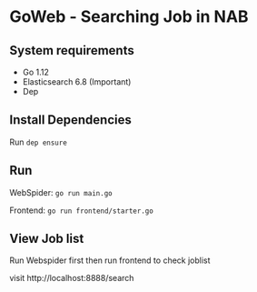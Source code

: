 # GoWeb - Searching Job in NAB

## System requirements

- Go 1.12
- Elasticsearch 6.8 (Important)
- Dep

## Install Dependencies

Run `dep ensure`

## Run

WebSpider: `go run main.go`

Frontend: `go run frontend/starter.go`

## View Job list

Run Webspider first then run frontend to check joblist

visit http://localhost:8888/search
